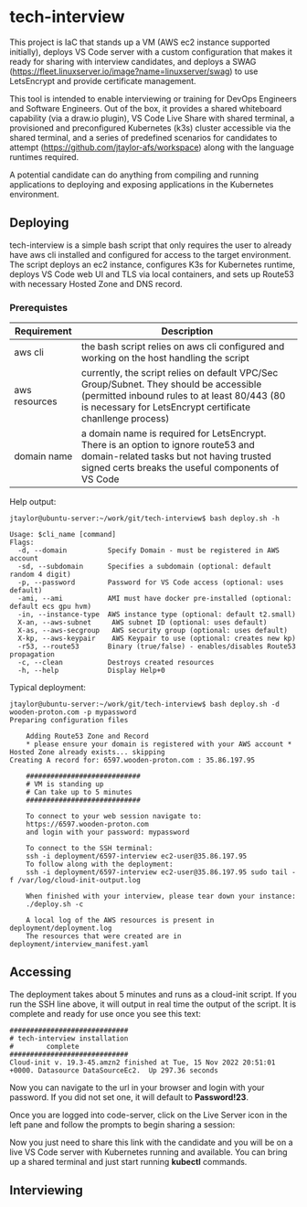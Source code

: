# tech-interview

This project is IaC that stands up a VM (AWS ec2 instance supported initially), deploys VS Code server with a custom configuration that makes it ready for sharing with interview candidates, and deploys a SWAG (https://fleet.linuxserver.io/image?name=linuxserver/swag) to use LetsEncrypt and provide certificate management.

This tool is intended to enable interviewing or training for DevOps Engineers and Software Engineers. Out of the box, it provides a shared whiteboard capability (via a draw.io plugin), VS Code Live Share with shared terminal, a provisioned and preconfigured Kubernetes (k3s) cluster accessible via the shared terminal, and a series of predefined scenarios for candidates to attempt (https://github.com/jtaylor-afs/workspace) along with the language runtimes required.

A potential candidate can do anything from compiling and running applications to deploying and exposing applications in the Kubernetes environment.

## Deploying
tech-interview is a simple bash script that only requires the user to already have aws cli installed and configured for access to the target environment. The script deploys an ec2 instance, configures K3s for Kubernetes runtime, deploys VS Code web UI and TLS via local containers, and sets up Route53 with necessary Hosted Zone and DNS record.

### Prerequistes
| Requirement | Description |
|---|---|
| aws cli | the bash script relies on aws cli configured and working on the host handling the script |
| aws resources | currently, the script relies on default VPC/Sec Group/Subnet. They should be accessible (permitted inbound rules to at least 80/443 (80 is necessary for LetsEncrypt certificate chanllenge process) |
| domain name | a domain name is required for LetsEncrypt. There is an option to ignore route53 and domain-related tasks but not having trusted signed certs breaks the useful components of VS Code |

Help output:
```
jtaylor@ubuntu-server:~/work/git/tech-interview$ bash deploy.sh -h

Usage: $cli_name [command]
Flags:
  -d, --domain          Specify Domain - must be registered in AWS account
  -sd, --subdomain      Specifies a subdomain (optional: default random 4 digit)
  -p, --password        Password for VS Code access (optional: uses default)
  -ami, --ami           AMI must have docker pre-installed (optional: default ecs gpu hvm)
  -in, --instance-type  AWS instance type (optional: default t2.small)
  X-an, --aws-subnet     AWS subnet ID (optional: uses default)
  X-as, --aws-secgroup   AWS security group (optional: uses default)
  X-kp, --aws-keypair    AWS Keypair to use (optional: creates new kp)
  -r53, --route53       Binary (true/false) - enables/disables Route53 propagation
  -c, --clean           Destroys created resources
  -h, --help            Display Help+0
```

Typical deployment:
```
jtaylor@ubuntu-server:~/work/git/tech-interview$ bash deploy.sh -d wooden-proton.com -p mypassword
Preparing configuration files

    Adding Route53 Zone and Record
    * please ensure your domain is registered with your AWS account *
Hosted Zone already exists... skipping
Creating A record for: 6597.wooden-proton.com : 35.86.197.95

    ############################
    # VM is standing up
    # Can take up to 5 minutes
    ############################

    To connect to your web session navigate to:
    https://6597.wooden-proton.com
    and login with your password: mypassword

    To connect to the SSH terminal:
    ssh -i deployment/6597-interview ec2-user@35.86.197.95
    To follow along with the deployment:
    ssh -i deployment/6597-interview ec2-user@35.86.197.95 sudo tail -f /var/log/cloud-init-output.log

    When finished with your interview, please tear down your instance:
    ./deploy.sh -c

    A local log of the AWS resources is present in deployment/deployment.log
    The resources that were created are in deployment/interview_manifest.yaml
```

## Accessing

The deployment takes about 5 minutes and runs as a cloud-init script. If you run the SSH line above, it will output in real time the output of the script. It is complete and ready for use once you see this text:
```
#############################
# tech-interview installation
#        complete
#############################
Cloud-init v. 19.3-45.amzn2 finished at Tue, 15 Nov 2022 20:51:01 +0000. Datasource DataSourceEc2.  Up 297.36 seconds
```

Now you can navigate to the url in your browser and login with your password. If you did not set one, it will default to **Password!23**.

Once you are logged into code-server, click on the Live Server icon in the left pane and follow the prompts to begin sharing a session:
<insert image here>

Now you just need to share this link with the candidate and you will be on a live VS Code server with Kubernetes running and available. You can bring up a shared terminal and just start running **kubectl** commands.
## Interviewing
